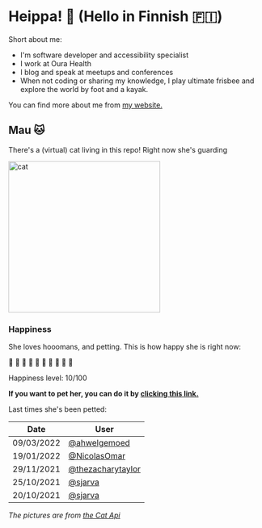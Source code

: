 # Heippa! :wave: (Hello in Finnish :finland:)

Short about me:
- I'm software developer and accessibility specialist
- I work at Oura Health
- I blog and speak at meetups and conferences
- When not coding or sharing my knowledge, I play ultimate frisbee and explore the world by foot and a kayak.

You can find more about me from [my website.](https://eevis.codes)

<!-- Cat Widget Start -->
## Mau :cat:

There's a (virtual) cat living in this repo! Right now she's guarding

<img src=https://cdn2.thecatapi.com/images/b1a.jpg alt="cat" width=300 />
  
### Happiness
  She loves hooomans, and petting. This is how happy she is right now: 
  
  :sparkling_heart: :black_heart: :black_heart: :black_heart: :black_heart: :black_heart: :black_heart: :black_heart: :black_heart: :black_heart: 
  
  Happiness level: 10/100
   
  **If you want to pet her, you can do it by [clicking this link.](https://github.com/eevajonnapanula/eevajonnapanula/issues/new?title=pet-cat&body=Just+submit+the+issue+-+that%27s+all+you+have+to+do+%3Acat%3A)**
  
  Last times she's been petted: 

Date | User
------- | ---------
 09/03/2022 | [@ahwelgemoed](https://github.com/ahwelgemoed)
19/01/2022 | [@NicolasOmar](https://github.com/NicolasOmar)
29/11/2021 | [@thezacharytaylor](https://github.com/thezacharytaylor)
25/10/2021 | [@sjarva](https://github.com/sjarva)
20/10/2021 | [@sjarva](https://github.com/sjarva)
  

*The pictures are from [the Cat Api](https://thecatapi.com/)*
<!-- Cat Widget End -->
